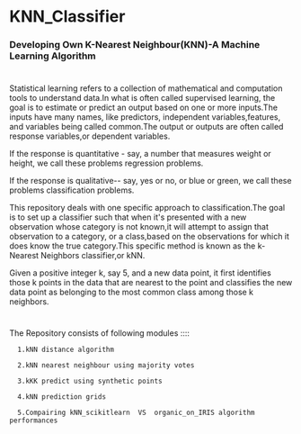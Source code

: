 # KNN_Classifier

### Developing Own K-Nearest Neighbour(KNN)-A Machine Learning Algorithm 

#

Statistical learning refers to a collection of mathematical and computation tools to understand data.In what is often called supervised learning, the goal is to estimate or predict an output based on one or more inputs.The inputs have many names, like predictors, independent variables,features, and variables being called common.The output or outputs are often called response variables,or dependent variables.

If the response is quantitative - say, a number that measures weight or height,
we call these problems regression problems.

If the response is qualitative-- say, yes or no, or blue or green,
we call these problems classification problems.

This repository deals with one specific approach to classification.The goal is to set up a classifier such that when it's presented with a new observation whose category is not known,it will attempt to assign that observation to a category, or a class,based on the observations for which it does know the true category.This specific method is known as the k-Nearest Neighbors classifier,or kNN.

Given a positive integer k,  say 5, and a new data point, it first identifies those k points in the data that are nearest to the point and classifies the new data point as belonging to the most common class among those k neighbors.

#

The Repository consists of following modules ::::

      1.kNN distance algorithm

      2.kNN nearest neighbour using majority votes

      3.kKK predict using synthetic points

      4.kNN prediction grids

      5.Compairing kNN_scikitlearn  VS  organic_on_IRIS algorithm performances

#
